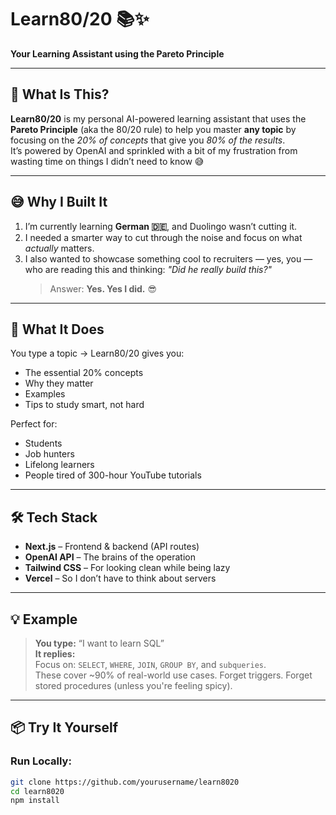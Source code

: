 # Learn80/20 📚✨  
**Your Learning Assistant using the Pareto Principle**

---

## 🚀 What Is This?
**Learn80/20** is my personal AI-powered learning assistant that uses the **Pareto Principle** (aka the 80/20 rule) to help you master **any topic** by focusing on the *20% of concepts* that give you *80% of the results*.  
It’s powered by OpenAI and sprinkled with a bit of my frustration from wasting time on things I didn’t need to know 😅

---

## 😅 Why I Built It
1. I’m currently learning **German 🇩🇪**, and Duolingo wasn’t cutting it.  
2. I needed a smarter way to cut through the noise and focus on what *actually* matters.  
3. I also wanted to showcase something cool to recruiters — yes, you — who are reading this and thinking: *"Did he really build this?"*  
   > Answer: **Yes. Yes I did.** 😎

---

## 🎯 What It Does
You type a topic → Learn80/20 gives you:
- The essential 20% concepts
- Why they matter
- Examples
- Tips to study smart, not hard

Perfect for:
- Students
- Job hunters
- Lifelong learners
- People tired of 300-hour YouTube tutorials

---

## 🛠 Tech Stack
- **Next.js** – Frontend & backend (API routes)
- **OpenAI API** – The brains of the operation
- **Tailwind CSS** – For looking clean while being lazy
- **Vercel** – So I don’t have to think about servers

---

## 💡 Example

> **You type:** “I want to learn SQL”  
> **It replies:**  
> Focus on: `SELECT`, `WHERE`, `JOIN`, `GROUP BY`, and `subqueries`.  
> These cover ~90% of real-world use cases. Forget triggers. Forget stored procedures (unless you're feeling spicy).

---

## 📦 Try It Yourself

### Run Locally:

```bash
git clone https://github.com/yourusername/learn8020
cd learn8020
npm install

